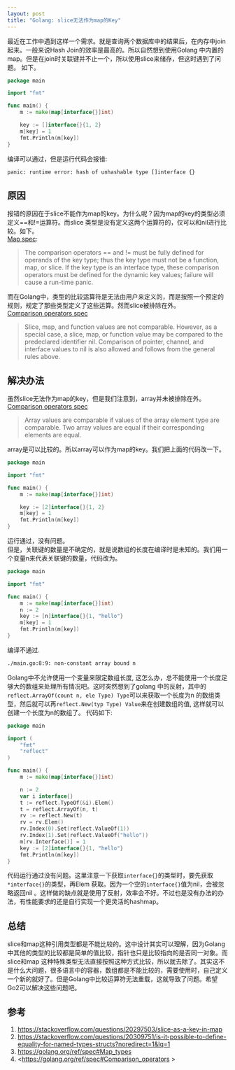 ```yaml
---
layout: post
title: "Golang: slice无法作为map的Key"
---
```



最近在工作中遇到这样一个需求。就是查询两个数据库中的结果后，在内存中join起来。一般来说Hash Join的效率是最高的。所以自然想到使用Golang
中内置的map。但是在join时关联键并不止一个，所以使用slice来储存，但这时遇到了问题。 如下。  
```go
package main

import "fmt"

func main() {
	m := make(map[interface{}]int)

	key := []interface{}{1, 2}
	m[key] = 1
	fmt.Println(m[key])
}
```
编译可以通过，但是运行代码会报错:
```bash
panic: runtime error: hash of unhashable type []interface {}
```

## 原因  

报错的原因在于slice不能作为map的key。为什么呢？因为map的key的类型必须定义==和!=运算符。而slice
类型是没有定义这两个运算符的，仅可以和nil进行比较。如下。  
[Map spec](https://golang.org/ref/spec#Map_types):
> The comparison operators == and != must be fully defined for operands of the key type; thus the key type must not be a function, map, or slice. If the key type is an interface type, these comparison operators must be defined for the dynamic key values; failure will cause a run-time panic.

而在Golang中，类型的比较运算符是无法由用户来定义的，而是按照一个预定的规则，规定了那些类型定义了这些运算。然而slice被排除在外。   
[Comparison operators spec](https://golang.org/ref/spec#Comparison_operators)
> Slice, map, and function values are not comparable. However, as a special case, a slice, map, or function value may be compared to the predeclared identifier nil. Comparison of pointer, channel, and interface values to nil is also allowed and follows from the general rules above.


## 解决办法
虽然slice无法作为map的key，但是我们注意到，array并未被排除在外。  
[Comparison operators spec](https://golang.org/ref/spec#Comparison_operators)  
> Array values are comparable if values of the array element type are comparable. Two array values are equal if their corresponding elements are equal.

array是可以比较的。所以array可以作为map的key。我们把上面的代码改一下。
```go
package main

import "fmt"

func main() {
	m := make(map[interface{}]int)

	key := [2]interface{}{1, 2}
	m[key] = 1
	fmt.Println(m[key])
}
```
运行通过，没有问题。  
但是，关联键的数量是不确定的，就是说数组的长度在编译时是未知的。我们用一个变量n来代表关联键的数量，代码改为。
```go
package main

import "fmt"

func main() {
	m := make(map[interface{}]int)
	n := 2
	key := [n]interface{}{1, "hello"}
	m[key] = 1
	fmt.Println(m[key])
}
```
编译不通过.
```bash
./main.go:8:9: non-constant array bound n
```
Golang中不允许使用一个变量来限定数组长度, 这怎么办，总不能使用一个长度足够大的数组来处理所有情况吧。这时突然想到了golang
中的反射，其中的```reflect.ArrayOf(count n, ele Type) Type```可以来获取一个长度为n
的数组类型，然后就可以再```reflect.New(typ Type) Value```来在创建数组的值, 这样就可以创建一个长度为n的数组了。 
代码如下:  
```go
package main

import (
	"fmt"
	"reflect"
)

func main() {
	m := make(map[interface{}]int)

	n := 2
	var i interface{}
	t := reflect.TypeOf(&i).Elem()
	t = reflect.ArrayOf(n, t)
	rv := reflect.New(t)
	rv = rv.Elem()
	rv.Index(0).Set(reflect.ValueOf(1))
	rv.Index(1).Set(reflect.ValueOf("hello"))
	m[rv.Interface()] = 1
	key := [2]interface{}{1, "hello"}
	fmt.Println(m[key])
}
```
代码运行通过没有问题。这里注意一下获取```interface{}```的类型时，要先获取```*interface{}```的类型，再Elem
获取。因为一个空的```interface{}```值为nil，会被忽略返回nil
。这样做的缺点就是使用了反射，效率会不好。不过也是没有办法的办法，有性能要求的还是自行实现一个更灵活的hashmap。

## 总结
slice和map这种引用类型都是不能比较的。这中设计其实可以理解，因为Golang
中其他的类型的比较都是简单的值比较，指针也只是比较指向的是否同一对象。而slice和map
这种特殊类型无法直接按照这种方式比较，所以就去除了。其实这不是什么大问题，很多语言中的容器，数组都是不能比较的，需要使用时，自己定义一个新的就好了。但是Golang中比较运算符无法重载，这就导致了问题。希望Go2可以解决这些问题吧。

## 参考
1. <https://stackoverflow.com/questions/20297503/slice-as-a-key-in-map>
2. <https://stackoverflow.com/questions/20309751/is-it-possible-to-define-equality-for-named-types-structs?noredirect=1&lq=1> 
3. <https://golang.org/ref/spec#Map_types>
4. <https://golang.org/ref/spec#Comparison_operators >